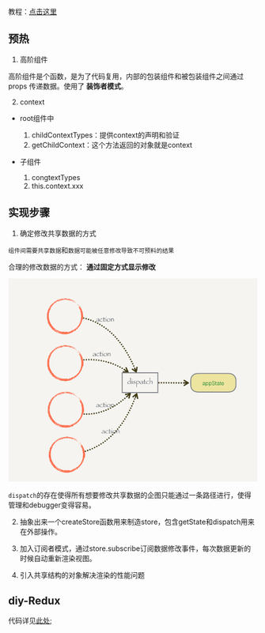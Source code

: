 教程：[点击这里](http://huziketang.mangojuice.top/books/react/lesson30)

## 预热

1. 高阶组件

  高阶组件是个函数，是为了代码复用，内部的包装组件和被包装组件之间通过 props 传递数据。使用了 **装饰者模式**。

2. context

  - root组件中

    1. childContextTypes：提供context的声明和验证
    2. getChildContext：这个方法返回的对象就是context

  - 子组件

    1. congtextTypes
    2. this.context.xxx

## 实现步骤

1. 确定修改共享数据的方式

`组件间需要共享数据`和`数据可能被任意修改导致不可预料的结果`

合理的修改数据的方式： **通过固定方式显示修改**

![dispatch](./images/dispatch.png)

`dispatch`的存在使得所有想要修改共享数据的企图只能通过一条路径进行，使得管理和debugger变得容易。

2. 抽象出来一个createStore函数用来制造store，包含getState和dispatch用来在外部操作。

3. 加入订阅者模式，通过store.subscribe订阅数据修改事件，每次数据更新的时候自动重新渲染视图。

4. 引入共享结构的对象解决渲染的性能问题


## diy-Redux

代码详见[此处](./redux.js);